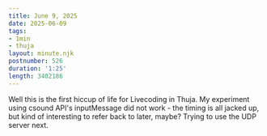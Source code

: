 ```yaml
---
title: June 9, 2025
date: 2025-06-09
tags:
- 1min
- thuja
layout: minute.njk
postnumber: 526
duration: '1:25'
length: 3402186
---
```

Well this is the first hiccup of life for Livecoding in Thuja. My experiment using csound API's inputMessage did not work - the timing is all jacked up, but kind of interesting to refer back to later, maybe? Trying to use the UDP server next. 